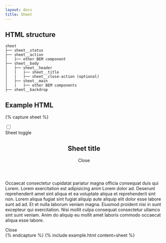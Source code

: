 ```yaml
---
layout: docs
title: Sheet
---
```


## HTML structure
```
sheet
├── sheet__status
├── sheet__action
│	├── other BEM component
├── sheet__body
│	├── sheet__header
│	|	├── sheet__title
│	|	├── sheet__close-action (optional)
│	├── sheet__main
│	|	├── other BEM components
├── sheet__backdrop
```

## Example HTML

{% capture sheet %}
	<div class="sheet">
		<input class="sheet__status"
			type="checkbox"
			id="sheet-toggle-id"
		>
		<div class="sheet__action">
			<label class="button"
				for="sheet-toggle-id"
				type="button"
			>
				Sheet toggle
			</label>
		</div>
		<section class="sheet__body">
			<header class="sheet__header">
				<h1 class="sheet__title">
					Sheet title
				</h1>
				<label class="sheet__close-action"
					for="sheet-toggle-id"
				>
					Close
				</label>
			</header>
			<div class="sheet__main">
				<p class="content">
					Occaecat consectetur cupidatat pariatur magna officia consequat duis qui Lorem. Lorem exercitation est adipisicing anim Lorem dolor ad. Deserunt reprehenderit amet sint aliqua et ea voluptate aliqua et reprehenderit sint non. Lorem aliqua fugiat sint fugiat aliquip aute aliquip elit dolor esse labore sunt ad ad. Et et nulla laborum veniam magna. Eiusmod proident nisi in sunt excepteur qui exercitation. Nisi mollit culpa consequat consectetur ullamco sint sunt veniam. Anim do aliquip eu mollit amet laboris commodo occaecat aliqua esse labore.
				</p>
			</div>
		</section>
		<label class="sheet__backdrop"
			for="sheet-toggle-id"
		>
			Close
		</label>
	</div>
{% endcapture %}
{% include example.html
	content=sheet
%}
